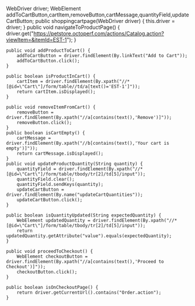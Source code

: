 WebDriver driver;
    WebElement addToCartButton,cartItem,removeButton,cartMessage,quantityField,updateCartButton;
    public shoppingcartpage(WebDriver driver) {
        this.driver = driver;
    }
    public void navigateToProductPage() {
        driver.get("https://petstore.octoperf.com/actions/Catalog.action?viewItem=&itemId=EST-1");
    }

    public void addProductToCart() {
        addToCartButton = driver.findElement(By.linkText("Add to Cart"));
        addToCartButton.click();
    }

    public boolean isProductInCart() {
        cartItem = driver.findElement(By.xpath("//*[@id=\"Cart\"]/form/table//td/a[text()='EST-1']"));
        return cartItem.isDisplayed();
    }

    public void removeItemFromCart() {
        removeButton = driver.findElement(By.xpath("//a[contains(text(),'Remove')]"));
        removeButton.click();
    }
    public boolean isCartEmpty() {
        cartMessage = driver.findElement(By.xpath("//b[contains(text(),'Your cart is empty')]"));
        return cartMessage.isDisplayed();
    }
    public void updateProductQuantity(String quantity) {
        quantityField = driver.findElement(By.xpath("//*[@id=\"Cart\"]/form/table/tbody/tr[2]/td[5]/input"));
        quantityField.clear();
        quantityField.sendKeys(quantity);
        updateCartButton = driver.findElement(By.name("updateCartQuantities"));
        updateCartButton.click();
    }

    public boolean isQuantityUpdated(String expectedQuantity) {
        WebElement updatedQuantity = driver.findElement(By.xpath("//*[@id=\"Cart\"]/form/table/tbody/tr[2]/td[5]/input"));
        return updatedQuantity.getAttribute("value").equals(expectedQuantity);
    }

    public void proceedToCheckout() {
        WebElement checkoutButton = driver.findElement(By.xpath("//a[contains(text(),'Proceed to Checkout')]"));
        checkoutButton.click();
    }

    public boolean isOnCheckoutPage() {
        return driver.getCurrentUrl().contains("Order.action");
    }
